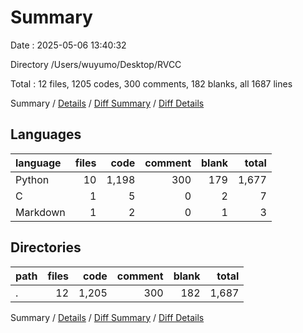 # Summary

Date : 2025-05-06 13:40:32

Directory /Users/wuyumo/Desktop/RVCC

Total : 12 files,  1205 codes, 300 comments, 182 blanks, all 1687 lines

Summary / [Details](details.md) / [Diff Summary](diff.md) / [Diff Details](diff-details.md)

## Languages
| language | files | code | comment | blank | total |
| :--- | ---: | ---: | ---: | ---: | ---: |
| Python | 10 | 1,198 | 300 | 179 | 1,677 |
| C | 1 | 5 | 0 | 2 | 7 |
| Markdown | 1 | 2 | 0 | 1 | 3 |

## Directories
| path | files | code | comment | blank | total |
| :--- | ---: | ---: | ---: | ---: | ---: |
| . | 12 | 1,205 | 300 | 182 | 1,687 |

Summary / [Details](details.md) / [Diff Summary](diff.md) / [Diff Details](diff-details.md)